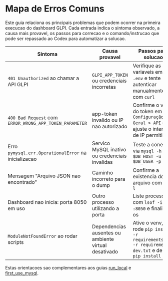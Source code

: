 # Mapa de Erros Comuns

Este guia relaciona os principais problemas que podem ocorrer na primeira execucao do dashboard GLPI. Cada entrada indica o sintoma observado, a causa mais provavel, os passos para correcao e o comando/instrucao que pode ser repassado ao Codex para automatizar a solucao.

| Sintoma | Causa provavel | Passos para solucao | Instrucao para Codex |
| ------- | -------------- | ------------------ | -------------------- |
| `401 Unauthorized` ao chamar a API GLPI | `GLPI_APP_TOKEN` ou credenciais incorretas | Verifique as variaveis em `.env` e tente autenticar manualmente com `curl` | "Atualize .env com tokens validos e execute novamente `python main.py`" |
| `400 Bad Request` com `ERROR_WRONG_APP_TOKEN_PARAMETER` | app-token invalido ou IP nao autorizado | Confirme o valor do token em `Configuração > Geral > API` e ajuste o intervalo de IP permitido | "Atualize `GLPI_APP_TOKEN` e verifique IPs autorizados" |
| Erro `pymysql.err.OperationalError` na inicializacao | Servico MySQL inativo ou credenciais invalidas | Teste a conexao via `mysql -h $DB_HOST -u $DB_USER -p` | "Substitua valores `DB_*` em `.env` e rode `python scripts/init_db.py`" |
| Mensagem "Arquivo JSON nao encontrado" | Caminho incorreto para o dump | Confirme a existencia do arquivo com `ls -l` | "Ajuste o caminho do dump gerado por `scripts/fetch_tickets.py`" |
| Dashboard nao inicia: porta 8050 em uso | Outro processo utilizando a porta | Liste processos com `lsof -i :8050` e finalize-os | "Matar processo na porta 8050 antes de executar o server" |
| `ModuleNotFoundError` ao rodar scripts | Dependencias ausentes ou ambiente virtual desativado | Ative o venv, rode `pip install -r requirements.txt -r requirements-dev.txt` e depois `pip install -e .` | "Crie ou ative o venv e reinstale dependencias" |

Estas orientacoes sao complementares aos guias [run_local](run_local.md) e [first_use_mysql](first_use_mysql.md).
